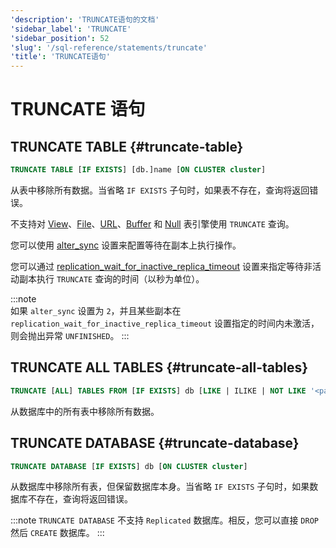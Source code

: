 ```yaml
---
'description': 'TRUNCATE语句的文档'
'sidebar_label': 'TRUNCATE'
'sidebar_position': 52
'slug': '/sql-reference/statements/truncate'
'title': 'TRUNCATE语句'
---
```





# TRUNCATE 语句

## TRUNCATE TABLE {#truncate-table}
```sql
TRUNCATE TABLE [IF EXISTS] [db.]name [ON CLUSTER cluster]
```

从表中移除所有数据。当省略 `IF EXISTS` 子句时，如果表不存在，查询将返回错误。

不支持对 [View](../../engines/table-engines/special/view.md)、[File](../../engines/table-engines/special/file.md)、[URL](../../engines/table-engines/special/url.md)、[Buffer](../../engines/table-engines/special/buffer.md) 和 [Null](../../engines/table-engines/special/null.md) 表引擎使用 `TRUNCATE` 查询。

您可以使用 [alter_sync](/operations/settings/settings#alter_sync) 设置来配置等待在副本上执行操作。

您可以通过 [replication_wait_for_inactive_replica_timeout](/operations/settings/settings#replication_wait_for_inactive_replica_timeout) 设置来指定等待非活动副本执行 `TRUNCATE` 查询的时间（以秒为单位）。

:::note    
如果 `alter_sync` 设置为 `2`，并且某些副本在 `replication_wait_for_inactive_replica_timeout` 设置指定的时间内未激活，则会抛出异常 `UNFINISHED`。
:::

## TRUNCATE ALL TABLES {#truncate-all-tables}
```sql
TRUNCATE [ALL] TABLES FROM [IF EXISTS] db [LIKE | ILIKE | NOT LIKE '<pattern>'] [ON CLUSTER cluster]
```

从数据库中的所有表中移除所有数据。

## TRUNCATE DATABASE {#truncate-database}
```sql
TRUNCATE DATABASE [IF EXISTS] db [ON CLUSTER cluster]
```

从数据库中移除所有表，但保留数据库本身。当省略 `IF EXISTS` 子句时，如果数据库不存在，查询将返回错误。

:::note
`TRUNCATE DATABASE` 不支持 `Replicated` 数据库。相反，您可以直接 `DROP` 然后 `CREATE` 数据库。
:::
